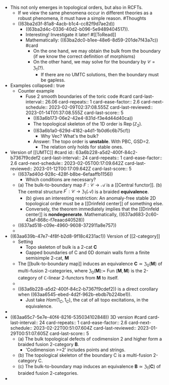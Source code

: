 - This not only emerges in topological orders, but also in RCFTs.
	- If we view the same phenomena occur in different theories as a robust phenomena, it must have a simple reason. #Thoughts
	- ((63ba2d3f-81a8-4acb-b1c4-cc82f9d7ae2d))
		- ((63ba2d4c-0336-40d2-b096-5e9489404517)).
		- Interesting! Investigate it later! #[[ToRead]]
		- Mathematically: ((63ba2dc0-b1ee-48e6-8d59-201de7f43a7c)) #card
			- On the one hand, we may obtain the bulk from the boundary (if we know the correct definition of morphisms)
			- On the other hand, we may solve for the boundary by $\mathcal{C}=\mathfrak{Z}_1(?)$.
				- If there are no UMTC solutions, then the boundary must be gapless.
- Examples
  collapsed:: true
	- Counter example
		- Fuse 2 smooth boundaries of the toric code #card
		  card-last-interval:: 26.06
		  card-repeats:: 1
		  card-ease-factor:: 2.6
		  card-next-schedule:: 2023-02-09T02:37:08.555Z
		  card-last-reviewed:: 2023-01-14T01:37:08.555Z
		  card-last-score:: 5
			- ((63a6b173-06e2-42e4-831d-f3e4d44d40ca))
			- The topological skeleton of the 1D order is $\operatorname{Rep}\left(\mathbb{Z}_2\right)$.
			- ((63a6b1a0-629d-4182-a4d1-1b0d6c6b75cf))
				- Why Vec? What's the bulk?
			- Answer: The topo order is **unstable**. With PBC, GSD=2.
				- The relation only holds for stable ones.
- Version of [[UMTC]] #card
  id:: 63a6b228-a5d2-400f-84c2-b7367f9cdef2
  card-last-interval:: 24
  card-repeats:: 1
  card-ease-factor:: 2.6
  card-next-schedule:: 2023-02-05T00:17:09.642Z
  card-last-reviewed:: 2023-01-12T00:17:09.642Z
  card-last-score:: 5
	- ((637ad40d-928c-428f-b8be-6efaaffb1156))
		- Which conditions are necessary?
	- (a) The bulk-to-boundary map $F: \mathcal{C} \rightarrow \mathcal{A}$ is a [[Central functor]].
	  (b) The central structure $F^{\prime}: \mathcal{C} \rightarrow \mathfrak{Z}_1(\mathcal{A})$ is a braided **equivalence**.
		- (b) gives an interesting restriction: An anomaly-free stable 2D topological order must be a [[Drinfeld center]] of something else.
		- Conversely, the theorem immediately implies that the [[Drinfeld center]] is **nondegenerate**. Mathematically, ((637ad683-2c60-43af-868c-f7eaacd40528))
	- ((637ad518-c09e-4960-9608-372911a8e757))
	-
- ((63aa639b-47e7-4f8f-b2d8-9f18c4231ac1)) Version of [[2-category]]
	- Setting
		- Topo skeleton of bulk is a 2-cat $\mathbf C$
		- Gapped boundaries of C and 0D domain walls form a finite semisimple 2-cat, $\mathbf M$
	- The [[bulk-to-boundary map]] induces an equivalence $\mathbf{C} \simeq \mathfrak{Z}_0(\mathbf{M})$ of multi-fusion 2-categories, where $\mathfrak{Z}_0(\mathbf{M}):=$ Fun $(\mathbf{M}, \mathbf{M})$ is the 2-category of $\mathbb{C}$-linear 2-functors from $\mathbf{M}$ to itself.
	-
	- ((63a6b228-a5d2-400f-84c2-b7367f9cdef2)) is a direct corollary when ((63aa6545-ebed-4d2f-962b-ebdb7b224be1)).
		- Just take $Hom(1_C,1_C)$, the cat of all topo excitations, in the equivalence.
-
- ((63aa65c7-5e7e-40f4-8216-535034102848)) 3D version #card
  card-last-interval:: 24
  card-repeats:: 1
  card-ease-factor:: 2.6
  card-next-schedule:: 2023-02-22T00:51:07.604Z
  card-last-reviewed:: 2023-01-29T00:51:07.605Z
  card-last-score:: 5
	- (a) The bulk topological defects of codimension 2 and higher form a braided fusion 2-category $\mathbf{B}$.
		- 'Codimension >=2' includes points and strings.
	- (b) The topological skeleton of the boundary $\mathrm{C}$ is a multi-fusion 2-category $\mathrm{C}$.
	- (c) The bulk-to-boundary map induces an equivalence $\mathbf{B} \simeq \mathfrak{Z}_1(\mathbf{C})$ of braided fusion 2-categories.
-